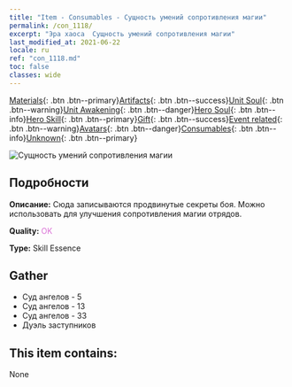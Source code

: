 ```yaml
---
title: "Item - Consumables - Сущность умений сопротивления магии"
permalink: /con_1118/
excerpt: "Эра хаоса  Сущность умений сопротивления магии"
last_modified_at: 2021-06-22
locale: ru
ref: "con_1118.md"
toc: false
classes: wide
---
```

 [Materials](/ItemsRU/){: .btn .btn--primary}[Artifacts](/ItemsRU/Artifacts/){: .btn .btn--success}[Unit Soul](/ItemsRU/UnitSoul/){: .btn .btn--warning}[Unit Awakening](/ItemsRU/UnitAwakening/){: .btn .btn--danger}[Hero Soul](/ItemsRU/HeroSoul/){: .btn .btn--info}[Hero Skill](/ItemsRU/HeroSkill/){: .btn .btn--primary}[Gift](/ItemsRU/Gift/){: .btn .btn--success}[Event related](/ItemsRU/Events/){: .btn .btn--warning}[Avatars](/ItemsRU/Avatars/){: .btn .btn--danger}[Consumables](/ItemsRU/Consumables/){: .btn .btn--info}[Unknown](/ItemsRU/Unknown/){: .btn .btn--primary}

 ![Сущность умений сопротивления магии](/images/t/i_7009.png)

## Подробности
 **Описание:** Сюда записываются продвинутые секреты боя. Можно использовать для улучшения сопротивления магии отрядов.

 **Quality:** <span style="color: #DA70D6">OK</span>

 **Type:** Skill Essence

## Gather

*    Суд ангелов - 5 
*    Суд ангелов - 13 
*    Суд ангелов - 33 
*    Дуэль заступников 

## This item contains:

  None


